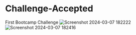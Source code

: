 # Challenge-Accepted
First Bootcamp Challenge
![Screenshot 2024-03-07 182222](https://github.com/Dpippin09/Challenge-Accepted/assets/157753619/f83c6294-4c19-4761-b930-b00c409f21d9)
![Screenshot 2024-03-07 182416](https://github.com/Dpippin09/Challenge-Accepted/assets/157753619/c0ea9854-a438-4d17-a5b3-357bc869fb1a)

